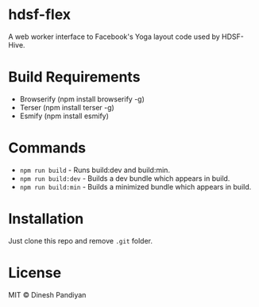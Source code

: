 # hdsf-flex
A web worker interface to Facebook's Yoga layout code used by HDSF-Hive.

# Build Requirements
- Browserify (npm install browserify -g)
- Terser (npm install terser -g)
- Esmify (npm install esmify)

# Commands
- `npm run build` - Runs build:dev and build:min.
- `npm run build:dev` - Builds a dev bundle which appears in build.
- `npm run build:min` - Builds a minimized bundle which appears in build.

# Installation
Just clone this repo and remove `.git` folder.


# License

MIT © Dinesh Pandiyan
